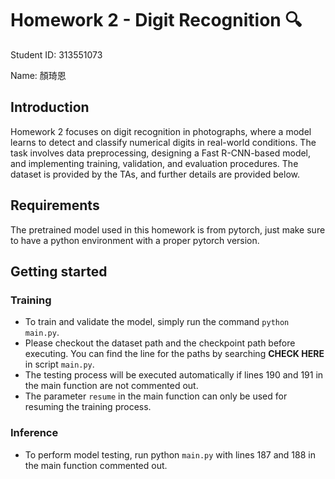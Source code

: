 # Homework 2 - Digit Recognition 🔍

Student ID: 313551073

Name: 顏琦恩

## Introduction

Homework 2 focuses on digit recognition in photographs, where a model learns to detect and classify numerical digits in real-world conditions. The task involves data preprocessing, designing a Fast R-CNN-based model, and implementing training, validation, and evaluation procedures. The dataset is provided by the TAs, and further details are provided below.

## Requirements

The pretrained model used in this homework is from pytorch, just make sure to have a python environment with a proper pytorch version.

## Getting started

### Training

- To train and validate the model, simply run the command `python main.py`.
- Please checkout the dataset path and the checkpoint path before executing. You can find the line for the paths by searching __CHECK HERE__ in script `main.py`.
- The testing process will be executed automatically if lines 190 and 191 in the main function are not commented out.
- The parameter `resume` in the main function can only be used for resuming the training process.

### Inference

- To perform model testing, run python `main.py` with lines 187 and 188 in the main function commented out.